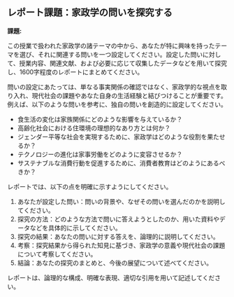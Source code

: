 ## レポート課題：家政学の問いを探究する

**課題:**

この授業で扱われた家政学の諸テーマの中から、あなたが特に興味を持ったテーマを選び、それに関連する問いを一つ設定してください。設定した問いに対して、授業内容、関連文献、および必要に応じて収集したデータなどを用いて探究し、1600字程度のレポートにまとめてください。

問いの設定にあたっては、単なる事実関係の確認ではなく、家政学的な視点を取り入れ、現代社会の課題やあなた自身の生活経験と結びつけることが重要です。例えば、以下のような問いを参考に、独自の問いを創造的に設定してください。

* 食生活の変化は家族関係にどのような影響を与えているか？
* 高齢化社会における住環境の理想的なあり方とは何か？
* ジェンダー平等な社会を実現するために、家政学はどのような役割を果たせるか？
* テクノロジーの進化は家事労働をどのように変容させるか？
* サステナブルな消費行動を促進するために、消費者教育はどのようにあるべきか？

レポートでは、以下の点を明確に示すようにしてください。

1. あなたが設定した問い：問いの背景や、なぜその問いを選んだのかを説明してください。
2. 探究の方法：どのような方法で問いに答えようとしたのか、用いた資料やデータなどを具体的に示してください。
3. 探究の結果：あなたの問いに対する答えを、論理的に説明してください。
4. 考察：探究結果から得られた知見に基づき、家政学の意義や現代社会の課題について考察してください。
5. 結論：あなたの探究のまとめと、今後の展望について述べてください。


レポートは、論理的な構成、明確な表現、適切な引用を用いて記述してください。



